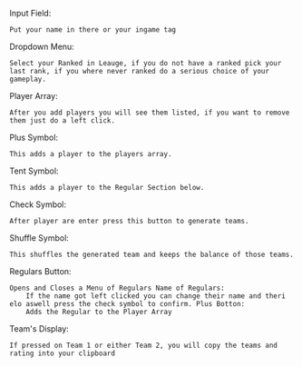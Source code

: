 Input Field:

    Put your name in there or your ingame tag

Dropdown Menu:

    Select your Ranked in Leauge, if you do not have a ranked pick your last rank, if you where never ranked do a serious choice of your gameplay.

Player Array:

    After you add players you will see them listed, if you want to remove them just do a left click.

Plus Symbol:

    This adds a player to the players array.

Tent Symbol:

    This adds a player to the Regular Section below.

Check Symbol:

    After player are enter press this button to generate teams.

Shuffle Symbol:

    This shuffles the generated team and keeps the balance of those teams.

Regulars Button:

    Opens and Closes a Menu of Regulars Name of Regulars:
        If the name got left clicked you can change their name and theri elo aswell press the check symbol to confirm. Plus Botton:
        Adds the Regular to the Player Array

Team's Display:

    If pressed on Team 1 or either Team 2, you will copy the teams and rating into your clipboard

